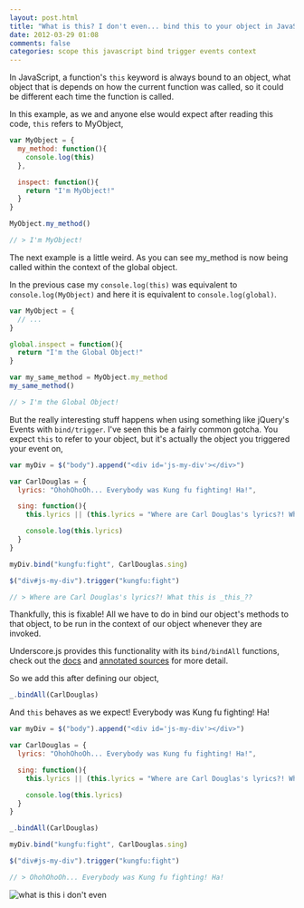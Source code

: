 ```yaml
---
layout: post.html
title: "What is this? I don't even... bind this to your object in JavaScript!"
date: 2012-03-29 01:08
comments: false
categories: scope this javascript bind trigger events context
---
```


In JavaScript, a function's `this` keyword is always bound to an object, what
object that is depends on how the current function was called, so it could be
different each time the function is called.

In this example, as we and anyone else would expect after reading this code,
`this` refers to MyObject,

``` js
var MyObject = {
  my_method: function(){
    console.log(this)
  },

  inspect: function(){
    return "I'm MyObject!"
  }
}

MyObject.my_method()

// > I'm MyObject!
```

The next example is a little weird. As you can see my_method is now being
called within the context of the global object.

In the previous case my `console.log(this)` was equivalent to
`console.log(MyObject)` and here it is equivalent to `console.log(global)`.

``` js
var MyObject = {
  // ...
}

global.inspect = function(){
  return "I'm the Global Object!"
}

var my_same_method = MyObject.my_method
my_same_method()

// > I'm the Global Object!
```

But the really interesting stuff happens when using something like jQuery's
Events with `bind/trigger`. I've seen this be a fairly common gotcha. You
expect `this` to refer to your object, but it's actually the object you
triggered your event on,

``` js
var myDiv = $("body").append("<div id='js-my-div'></div>")

var CarlDouglas = {
  lyrics: "OhohOhoOh... Everybody was Kung fu fighting! Ha!",

  sing: function(){
    this.lyrics || (this.lyrics = "Where are Carl Douglas's lyrics?! What this is _this_??")

    console.log(this.lyrics)
  }
}

myDiv.bind("kungfu:fight", CarlDouglas.sing)

$("div#js-my-div").trigger("kungfu:fight")

// > Where are Carl Douglas's lyrics?! What this is _this_??
```

Thankfully, this is fixable! All we have to do in bind our object's methods to
that object, to be run in the context of our object whenever they are invoked.

Underscore.js provides this functionality with its `bind/bindAll` functions, check out
the [docs](http://documentcloud.github.com/underscore/#bind) and [annotated
sources](http://documentcloud.github.com/underscore/docs/underscore.html#section-52) for more detail.

So we add this after defining our object,

``` js
_.bindAll(CarlDouglas)
```

And `this` behaves as we expect! Everybody was Kung fu fighting! Ha!

``` js
var myDiv = $("body").append("<div id='js-my-div'></div>")

var CarlDouglas = {
  lyrics: "OhohOhoOh... Everybody was Kung fu fighting! Ha!",

  sing: function(){
    this.lyrics || (this.lyrics = "Where are Carl Douglas's lyrics?! What this is _this_??")

    console.log(this.lyrics)
  }
}

_.bindAll(CarlDouglas)

myDiv.bind("kungfu:fight", CarlDouglas.sing)

$("div#js-my-div").trigger("kungfu:fight")

// > OhohOhoOh... Everybody was Kung fu fighting! Ha!
```

![what is this i don't even](http://i0.kym-cdn.com/photos/images/newsfeed/000/228/647/tumblr_ll9huqRApq1qbfddao1_500.jpg)
